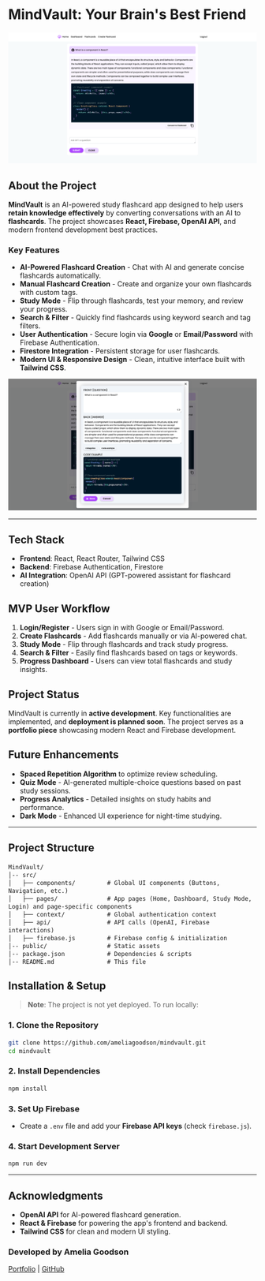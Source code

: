 # MindVault: Your Brain's Best Friend

![AI Chat Component](/src/assets/images/Mindvault-screenshot-chat-component.png)

## About the Project

**MindVault** is an AI-powered study flashcard app designed to help users **retain knowledge effectively** by converting conversations with an AI to **flashcards**. The project showcases **React, Firebase, OpenAI API**, and modern frontend development best practices.

### Key Features

- **AI-Powered Flashcard Creation** - Chat with AI and generate concise flashcards automatically.
- **Manual Flashcard Creation** - Create and organize your own flashcards with custom tags.
- **Study Mode** - Flip through flashcards, test your memory, and review your progress.
- **Search & Filter** - Quickly find flashcards using keyword search and tag filters.
- **User Authentication** - Secure login via **Google** or **Email/Password** with Firebase Authentication.
- **Firestore Integration** - Persistent storage for user flashcards.
- **Modern UI & Responsive Design** - Clean, intuitive interface built with **Tailwind CSS**.

![MindVault Screenshot](/src/assets/images/Mindvault-screenshot-modal.png)

---

## Tech Stack

- **Frontend**: React, React Router, Tailwind CSS
- **Backend**: Firebase Authentication, Firestore
- **AI Integration**: OpenAI API (GPT-powered assistant for flashcard creation)

## MVP User Workflow

1. **Login/Register** - Users sign in with Google or Email/Password.
2. **Create Flashcards** - Add flashcards manually or via AI-powered chat.
3. **Study Mode** - Flip through flashcards and track study progress.
4. **Search & Filter** - Easily find flashcards based on tags or keywords.
5. **Progress Dashboard** - Users can view total flashcards and study insights.

## Project Status

MindVault is currently in **active development**. Key functionalities are implemented, and **deployment is planned soon**. The project serves as a **portfolio piece** showcasing modern React and Firebase development.

## Future Enhancements

- **Spaced Repetition Algorithm** to optimize review scheduling.
- **Quiz Mode** - AI-generated multiple-choice questions based on past study sessions.
- **Progress Analytics** - Detailed insights on study habits and performance.
- **Dark Mode** - Enhanced UI experience for night-time studying.

---

## Project Structure

```
MindVault/
│-- src/
│   ├── components/         # Global UI components (Buttons, Navigation, etc.)
│   ├── pages/              # App pages (Home, Dashboard, Study Mode, Login) and page-specific components
│   ├── context/            # Global authentication context
│   ├── api/                # API calls (OpenAI, Firebase interactions)
│   ├── firebase.js         # Firebase config & initialization
│-- public/                 # Static assets
│-- package.json            # Dependencies & scripts
│-- README.md               # This file
```

## Installation & Setup

> **Note**: The project is not yet deployed. To run locally:

### 1. Clone the Repository

```sh
git clone https://github.com/ameliagoodson/mindvault.git
cd mindvault
```

### 2. Install Dependencies

```sh
npm install
```

### 3. Set Up Firebase

- Create a `.env` file and add your **Firebase API keys** (check `firebase.js`).

### 4. Start Development Server

```sh
npm run dev
```

---

## Acknowledgments

- **OpenAI API** for AI-powered flashcard generation.
- **React & Firebase** for powering the app's frontend and backend.
- **Tailwind CSS** for clean and modern UI styling.

### Developed by **Amelia Goodson**

[Portfolio](https://ameliagoodson.com) | [GitHub](https://github.com/ameliagoodson)
